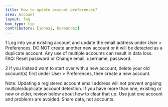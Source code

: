 ```yaml
---
title: How to update account preferences?
area: Account
layout: faq
box_type: tip
contributors: [jennaj, bernandez]
---
```



1 Log into your existing account and update the email address under User > Preferences. DO NOT create another new account or it will be detected as a duplicate account. Any use of multiple accounts can result in data loss. FAQ: Reset password or Change email, username, password.

2 If you instead want to start over with a new account, delete your old account(s) first under User > Preferences, then create a new account.

Note: Updating a registered account email address will not prevent ongoing multiple/duplicate account detection. If you have more than one, existing or new or older, review below about how to clear that up. Use just one account and problems are avoided. Share data, not accounts.


